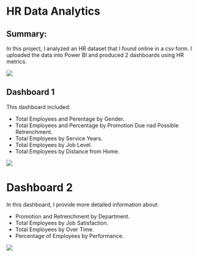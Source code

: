 # HR Data Analytics

## Summary:

In this project, I analyzed an HR dataset that I found online in a csv form. I uploaded the data into Power BI and produced 2 dashboards using HR metrics.

![](asstes/Capture0.PNG)


## Dashboard 1
This dashboard included:
- Total Employees and Perentage by Gender.
- Total Employees and Percentage by Promotion Due nad Possible Retrenchment.
- Total Employees by Service Years.
- Total Employees by Job Level.
- Total Employees by Distance from Home.

![](asstes/Capture1.PNG)

# Dashboard 2
In this dashboard, I provide more detailed information about:
- Promotion and Retrenchment by Department.
- Total Employees by Job Satisfaction.
- Total Employees by Over Time.
- Percentage of Employees by Performance.

![](asstes/Capture2.PNG)

